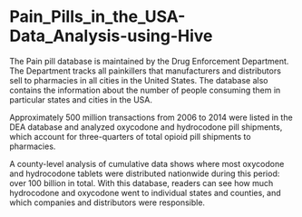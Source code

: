 # Pain_Pills_in_the_USA-Data_Analysis-using-Hive
The Pain pill database is maintained by the Drug Enforcement Department. The Department tracks all painkillers that manufacturers and distributors sell to pharmacies in all cities in the United States. The database also contains the information about the number of people consuming them in particular states and cities in the USA.

Approximately 500 million transactions from 2006 to 2014 were listed in the DEA database and analyzed oxycodone and hydrocodone pill shipments, which account for three-quarters of total opioid pill shipments to pharmacies. 

A county-level analysis of cumulative data shows where most oxycodone and hydrocodone tablets were distributed nationwide during this period: over 100 billion in total. With this database, readers can see how much hydrocodone and oxycodone went to individual states and counties, and which companies and distributors were responsible. 
